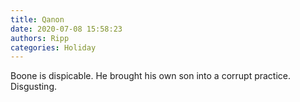 ```yaml
---
title: Qanon
date: 2020-07-08 15:58:23
authors: Ripp
categories: Holiday
---
```


 Boone is dispicable. He brought his own son into a corrupt practice.
Disgusting.